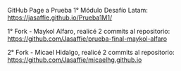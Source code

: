 GitHub Page a Prueba 1° Módulo Desafío Latam: https://jasaffie.github.io/Prueba1M1/

1° Fork - Maykol Alfaro, realicé 2 commits al repositorio: https://github.com/Jasaffie/prueba-final-maykol-alfaro

2° Fork - Micael Hidalgo, realicé 2 commits al repositorio: https://github.com/Jasaffie/micaelhg.github.io

